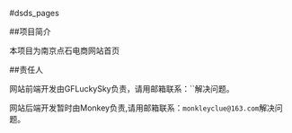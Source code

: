 #dsds_pages

##项目简介

本项目为南京点石电商网站首页

##责任人

网站前端开发由GFLuckySky负责，请用邮箱联系：``解决问题。

网站后端开发暂时由Monkey负责,请用邮箱联系：`monkleyclue@163.com`解决问题。

